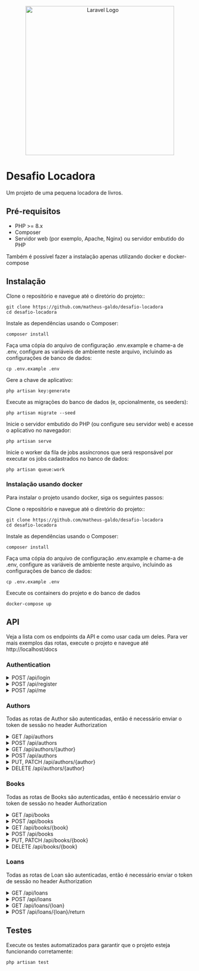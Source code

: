<p align="center"><a href="https://laravel.com" target="_blank"><img src="https://raw.githubusercontent.com/laravel/art/master/logo-lockup/5%20SVG/2%20CMYK/1%20Full%20Color/laravel-logolockup-cmyk-red.svg" width="400" alt="Laravel Logo"></a></p>

# Desafio Locadora
Um projeto de uma pequena locadora de livros.

## Pré-requisitos
- PHP >= 8.x
- Composer
- Servidor web (por exemplo, Apache, Nginx) ou servidor embutido do PHP

Também é possível fazer a instalação apenas utilizando docker e docker-compose

## Instalação
Clone o repositório e navegue até o diretório do projeto::
```
git clone https://github.com/matheus-galdo/desafio-locadora
cd desafio-locadora
```

Instale as dependências usando o Composer:
```
composer install
```

Faça uma cópia do arquivo de configuração .env.example e chame-a de .env, configure as variáveis de ambiente neste arquivo, incluindo as configurações de banco de dados:
```
cp .env.example .env
```

Gere a chave de aplicativo:
```
php artisan key:generate
```

Execute as migrações do banco de dados (e, opcionalmente, os seeders):
```
php artisan migrate --seed
```

Inicie o servidor embutido do PHP (ou configure seu servidor web) e acesse o aplicativo no navegador:
```
php artisan serve
```

Inicie o worker da fila de jobs assíncronos que será responsável por executar os jobs cadastrados no banco de dados:
```
php artisan queue:work
```

### Instalação usando docker
Para instalar o projeto usando docker, siga os seguintes passos:

Clone o repositório e navegue até o diretório do projeto::
```
git clone https://github.com/matheus-galdo/desafio-locadora
cd desafio-locadora
```

Instale as dependências usando o Composer:
```
composer install
```

Faça uma cópia do arquivo de configuração .env.example e chame-a de .env, configure as variáveis de ambiente neste arquivo, incluindo as configurações de banco de dados:
```
cp .env.example .env
```

Execute os containers do projeto e do banco de dados
```
docker-compose up
```




## API
Veja a lista com os endpoints da API e como usar cada um deles. 
Para ver mais exemplos das rotas, execute o projeto e navegue até http://localhost/docs

### Authentication
<details>
    <summary>POST /api/login</summary>
    Realiza o login de um usuário e retorna o token de autenticação JWT
</details>

<details>
    <summary>POST /api/register</summary>
    Registra um novo usuário na aplicação
</details>

<details>
    <summary>POST /api/me</summary>
    Retorna o usuário logado
</details>

### Authors
Todas as rotas de Author são autenticadas, então é necessário enviar o token de sessão no header Authorization
<details>
    <summary>GET /api/authors</summary>
    Retorna uma lista de todos os autores cadastrados
</details>

<details>
    <summary>POST /api/authors</summary>
    Cria um novo autor com os dados fornecidos
</details>

<details>
    <summary>GET /api/authors/{author}</summary>
    Exibe os detalhes de um autor específico
</details>

<details>
    <summary>POST /api/authors</summary>
    Cria um novo autor com os dados fornecidos
</details>

<details>
    <summary>PUT, PATCH /api/authors/{author}</summary>
    Atualiza os dados de um autor existente
</details>

<details>
    <summary>DELETE /api/authors/{author}</summary>
    Remove um autor do sistema
</details>

### Books
Todas as rotas de Books são autenticadas, então é necessário enviar o token de sessão no header Authorization
<details>
    <summary>GET /api/books</summary>
    Retorna uma lista de todos os livros cadastrados
</details>

<details>
    <summary>POST /api/books</summary>
    Cria um novo livro com os dados fornecidos
</details>

<details>
    <summary>GET /api/books/{book}</summary>
    Exibe os detalhes de um livro específico
</details>

<details>
    <summary>POST /api/books</summary>
    Cria um novo livro com os dados fornecidos
</details>

<details>
    <summary>PUT, PATCH /api/books/{book}</summary>
    Atualiza os dados de um livro existente
</details>

<details>
    <summary>DELETE /api/books/{book}</summary>
    Remove um livro do sistema
</details>

### Loans
Todas as rotas de Loan são autenticadas, então é necessário enviar o token de sessão no header Authorization
<details>
    <summary>GET /api/loans</summary>
    Retorna uma lista de todos os empréstimos cadastrados
</details>

<details>
    <summary>POST /api/loans</summary>
    Registra um novo empréstimo de livro para um usuário
</details>

<details>
    <summary>GET /api/loans/{loan}</summary>
    Exibe os detalhes de um empréstimo específico
</details>

<details>
    <summary>POST /api/loans/{loan}/return</summary>
    Marca um empréstimo como devolvido
</details>

## Testes
Execute os testes automatizados para garantir que o projeto esteja funcionando corretamente:
```
php artisan test
```


